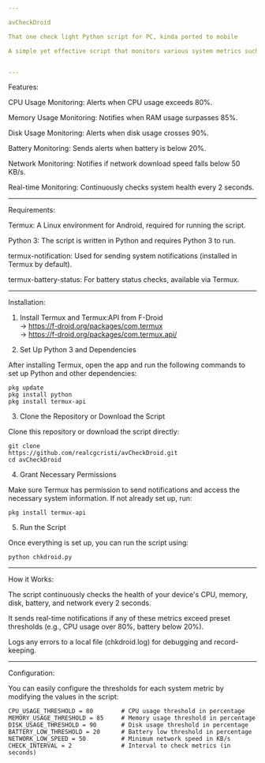 ```yaml
---

avCheckDroid

That one check light Python script for PC, kinda ported to mobile

A simple yet effective script that monitors various system metrics such as CPU usage, memory, disk, battery, and network speed. Initially created for desktop environments, it has been ported and optimized for Android through Termux. Perfect for monitoring your mobile device's health in real-time.


---
```


Features:

CPU Usage Monitoring: Alerts when CPU usage exceeds 80%.

Memory Usage Monitoring: Notifies when RAM usage surpasses 85%.

Disk Usage Monitoring: Alerts when disk usage crosses 90%.

Battery Monitoring: Sends alerts when battery is below 20%.

Network Monitoring: Notifies if network download speed falls below 50 KB/s.

Real-time Monitoring: Continuously checks system health every 2 seconds.



---

Requirements:

Termux: A Linux environment for Android, required for running the script.

Python 3: The script is written in Python and requires Python 3 to run.

termux-notification: Used for sending system notifications (installed in Termux by default).

termux-battery-status: For battery status checks, available via Termux.



---

Installation:

1. Install Termux and Termux:API from F-Droid </br>
-> https://f-droid.org/packages/com.termux </br>
-> https://f-droid.org/packages/com.termux.api/

2. Set Up Python 3 and Dependencies

After installing Termux, open the app and run the following commands to set up Python and other dependencies:

``pkg update`` </br>
``pkg install python`` </br>
``pkg install termux-api`` </br>


3. Clone the Repository or Download the Script

Clone this repository or download the script directly:

``git clone`` </br>
``https://github.com/realcgcristi/avCheckDroid.git`` </br>
``cd avCheckDroid`` </br>

4. Grant Necessary Permissions

Make sure Termux has permission to send notifications and access the necessary system information. If not already set up, run:

``pkg install termux-api``

5. Run the Script

Once everything is set up, you can run the script using:

``python chkdroid.py``


---

How it Works:

The script continuously checks the health of your device's CPU, memory, disk, battery, and network every 2 seconds.

It sends real-time notifications if any of these metrics exceed preset thresholds (e.g., CPU usage over 80%, battery below 20%).

Logs any errors to a local file (chkdroid.log) for debugging and record-keeping.



---

Configuration:

You can easily configure the thresholds for each system metric by modifying the values in the script:

``CPU_USAGE_THRESHOLD = 80        # CPU usage threshold in percentage
MEMORY_USAGE_THRESHOLD = 85     # Memory usage threshold in percentage
DISK_USAGE_THRESHOLD = 90       # Disk usage threshold in percentage
BATTERY_LOW_THRESHOLD = 20      # Battery low threshold in percentage
NETWORK_LOW_SPEED = 50          # Minimum network speed in KB/s
CHECK_INTERVAL = 2              # Interval to check metrics (in seconds)``

